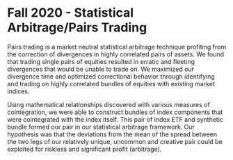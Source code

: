 # Fall 2020 - Statistical Arbitrage/Pairs Trading
Pairs trading is a market neutral statistical arbitrage technique profiting from the correction of divergences in highly correlated pairs of assets. We found that trading single pairs of equities resulted in erratic and fleeting divergences that would be unable to trade on. We maximized our divergence time and optimized correctional behavior through identifying and trading on highly correlated bundles of equities with existing market indices.

Using mathematical relationships discovered with various measures of cointegration, we were able to construct bundles of index components that were cointegrated with the index itself.  This pair of index ETF and synthetic bundle formed our pair in our statistical arbitrage framework. Our hypothesis was that the deviations from the mean of the spread between the two legs of our relatively unique, uncommon and creative pair could be exploited for riskless and significant profit (arbitrage).  